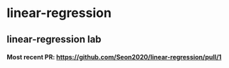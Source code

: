 # linear-regression
## linear-regression lab
#### Most recent PR: https://github.com/Seon2020/linear-regression/pull/1
